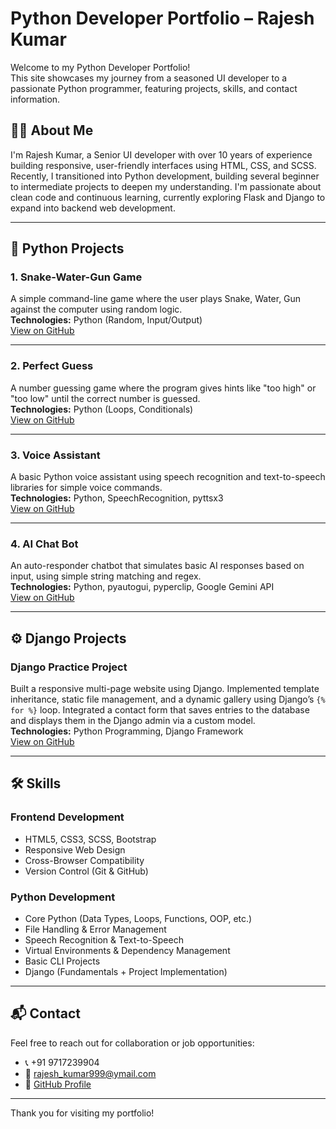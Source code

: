# Python Developer Portfolio – Rajesh Kumar

Welcome to my Python Developer Portfolio!  
This site showcases my journey from a seasoned UI developer to a passionate Python programmer, featuring projects, skills, and contact information.

## 👨‍💻 About Me

I'm Rajesh Kumar, a Senior UI developer with over 10 years of experience building responsive, user-friendly interfaces using HTML, CSS, and SCSS. Recently, I transitioned into Python development, building several beginner to intermediate projects to deepen my understanding. I'm passionate about clean code and continuous learning, currently exploring Flask and Django to expand into backend web development.

---

## 🐍 Python Projects

### 1. Snake-Water-Gun Game
A simple command-line game where the user plays Snake, Water, Gun against the computer using random logic.  
**Technologies:** Python (Random, Input/Output)  
[View on GitHub](https://github.com/developedbyrk/snake-water-gun/)

---

### 2. Perfect Guess
A number guessing game where the program gives hints like "too high" or "too low" until the correct number is guessed.  
**Technologies:** Python (Loops, Conditionals)  
[View on GitHub](https://github.com/developedbyrk/perfect_guess)

---

### 3. Voice Assistant
A basic Python voice assistant using speech recognition and text-to-speech libraries for simple voice commands.  
**Technologies:** Python, SpeechRecognition, pyttsx3  
[View on GitHub](https://github.com/developedbyrk/voice_assistant)

---

### 4. AI Chat Bot
An auto-responder chatbot that simulates basic AI responses based on input, using simple string matching and regex.  
**Technologies:** Python, pyautogui, pyperclip, Google Gemini API  
[View on GitHub](https://github.com/developedbyrk/AI-Chat-Bot-Auto-Responder)

---

## ⚙️ Django Projects

### Django Practice Project
Built a responsive multi-page website using Django. Implemented template inheritance, static file management, and a dynamic gallery using Django’s `{% for %}` loop. Integrated a contact form that saves entries to the database and displays them in the Django admin via a custom model.  
**Technologies:** Python Programming, Django Framework  
[View on GitHub](https://github.com/developedbyrk/django-first)

---

## 🛠️ Skills

### Frontend Development
- HTML5, CSS3, SCSS, Bootstrap
- Responsive Web Design
- Cross-Browser Compatibility
- Version Control (Git & GitHub)

### Python Development
- Core Python (Data Types, Loops, Functions, OOP, etc.)
- File Handling & Error Management
- Speech Recognition & Text-to-Speech
- Virtual Environments & Dependency Management
- Basic CLI Projects
- Django (Fundamentals + Project Implementation)

---

## 📬 Contact

Feel free to reach out for collaboration or job opportunities:

- 📞 +91 9717239904
- 📧 [rajesh_kumar999@ymail.com](mailto:rajesh_kumar999@ymail.com)
- 💼 [GitHub Profile](https://github.com/developedbyrk)

---

Thank you for visiting my portfolio!
